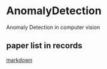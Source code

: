 # AnomalyDetection
Anomaly Detection in computer vision

## paper list in records
[markdown](./records/README.md)

